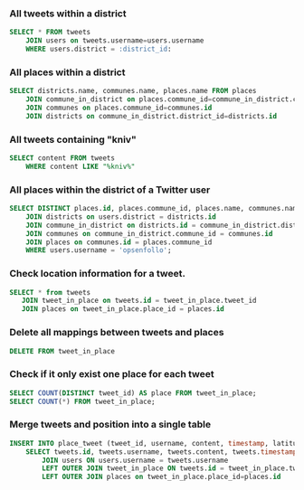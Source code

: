 ### All tweets within a district
````sql
SELECT * FROM tweets
	JOIN users on tweets.username=users.username
	WHERE users.district = :district_id:
````

### All places within a district
````sql
SELECT districts.name, communes.name, places.name FROM places 
	JOIN commune_in_district on places.commune_id=commune_in_district.commune_id 
	JOIN communes on places.commune_id=communes.id
	JOIN districts on commune_in_district.district_id=districts.id
````

### All tweets containing "kniv"
````sql
SELECT content FROM tweets
	WHERE content LIKE "%kniv%"
````

### All places within the district of a Twitter user
````sql
SELECT DISTINCT places.id, places.commune_id, places.name, communes.name FROM users
    JOIN districts on users.district = districts.id
    JOIN commune_in_district on districts.id = commune_in_district.district_id
    JOIN communes on commune_in_district.commune_id = communes.id
    JOIN places on communes.id = places.commune_id
    WHERE users.username = 'opsenfollo';
````

### Check location information for a tweet.
````sql
SELECT * from tweets
   JOIN tweet_in_place on tweets.id = tweet_in_place.tweet_id
   JOIN places on tweet_in_place.place_id = places.id
````

### Delete all mappings between tweets and places
````sql
DELETE FROM tweet_in_place
````

### Check if it only exist one place for each tweet
````sql
SELECT COUNT(DISTINCT tweet_id) AS place FROM tweet_in_place;
SELECT COUNT(*) FROM tweet_in_place;
````

### Merge tweets and position into a single table
````sql
INSERT INTO place_tweet (tweet_id, username, content, timestamp, latitude, longitude) 
	SELECT tweets.id, tweets.username, tweets.content, tweets.timestamp, places.latitude, places.longitude FROM tweets 
		JOIN users ON users.username = tweets.username 
		LEFT OUTER JOIN tweet_in_place ON tweets.id = tweet_in_place.tweet_id
		LEFT OUTER JOIN places on tweet_in_place.place_id=places.id
````

